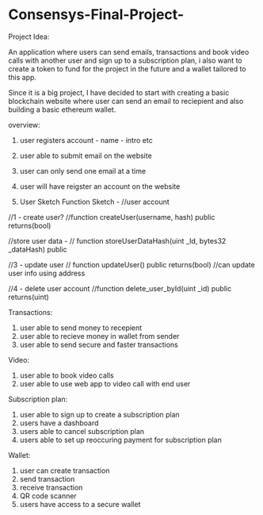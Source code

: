 # Consensys-Final-Project-
Project Idea: 

An application where users can send emails, transactions and book video calls with another user and sign up to a subscription plan, i also want to create a token to fund for the project in the future and a wallet tailored to this app. 

Since it is a big project, I have decided to start with creating a basic blockchain website where user can send an email to reciepient and also building a basic ethereum wallet. 

overview:
1. user registers account - name - intro etc
2. user able to submit email on the website 
3. user can only send one email at a time
4. user will have reigster an account on the website 

1. User Sketch
Function Sketch - 
//user account

//1 - create user?
//function createUser(username, hash) public returns(bool)

//store user data - 
// function storeUserDataHash(uint _Id, bytes32 _dataHash) public 


//3 - update user
// function updateUser() public returns(bool)
//can update user info using address 


//4 - delete user account
//function delete_user_byId(uint _id) public returns(uint) 

Transactions: 
1. user able to send money to recepient 
2. user able to recieve money in wallet from sender
3. user able to send secure and faster transactions

Video:
1. user able to book video calls
2. user able to use web app to video call with end user

Subscription plan:
1. user able to sign up to create a subscription plan 
2. users have a dashboard 
3. users able to cancel subscription plan 
4. users able to set up reoccuring payment for subscription plan


Wallet: 
1. user can create transaction
2. send transaction
3. receive transaction
4. QR code scanner
5. users have access to a secure wallet 



